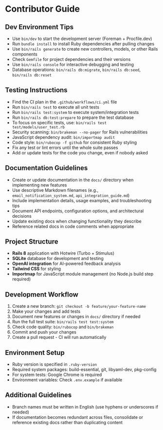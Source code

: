 # Contributor Guide

## Dev Environment Tips
- Use `bin/dev` to start the development server (Foreman + Procfile.dev)
- Run `bundle install` to install Ruby dependencies after pulling changes
- Use `bin/rails generate` to create new controllers, models, or other Rails components
- Check `Gemfile` for project dependencies and their versions
- Use `bin/rails console` for interactive debugging and testing
- Database operations: `bin/rails db:migrate`, `bin/rails db:seed`, `bin/rails db:reset`

## Testing Instructions
- Find the CI plan in the `.github/workflows/ci.yml` file
- Run `bin/rails test` to execute all unit tests
- Run `bin/rails test:system` to execute system/integration tests
- Run `bin/rails db:test:prepare` to prepare the test database
- To focus on specific tests, use: `bin/rails test test/models/user_test.rb`
- Security scanning: `bin/brakeman --no-pager` for Rails vulnerabilities
- JavaScript dependency audit: `bin/importmap audit`
- Code style: `bin/rubocop -f github` for consistent Ruby styling
- Fix any test or lint errors until the whole suite passes
- Add or update tests for the code you change, even if nobody asked

## Documentation Guidelines
- Create or update documentation in the `docs/` directory when implementing new features
- Use descriptive Markdown filenames (e.g., `email_notification_system.md`, `api_integration_guide.md`)
- Include implementation details, usage examples, and troubleshooting tips
- Document API endpoints, configuration options, and architectural decisions
- Update existing docs when changing functionality they describe
- Reference related docs in code comments when appropriate

## Project Structure
- **Rails 8** application with Hotwire (Turbo + Stimulus)
- **SQLite** database for development and testing
- **OpenAI integration** for AI-powered feedback analysis
- **Tailwind CSS** for styling
- **Importmap** for JavaScript module management (no Node.js build step required)

## Development Workflow
1. Create a new branch: `git checkout -b feature/your-feature-name`
2. Make your changes and add tests
3. Document new features or changes in `docs/` directory if needed
4. Run the full test suite: `bin/rails test test:system`
5. Check code quality: `bin/rubocop` and `bin/brakeman`
6. Commit and push your changes
7. Create a pull request - CI will run automatically

## Environment Setup
- Ruby version is specified in `.ruby-version`
- Required system packages: build-essential, git, libyaml-dev, pkg-config
- For system tests: Google Chrome is required
- Environment variables: Check `.env.example` if available


## Additional Guidelines
- Branch names must be written in English (use hyphens or underscores if needed)
- If documentation becomes redundant across files, consolidate or reference existing docs rather than duplicating content
